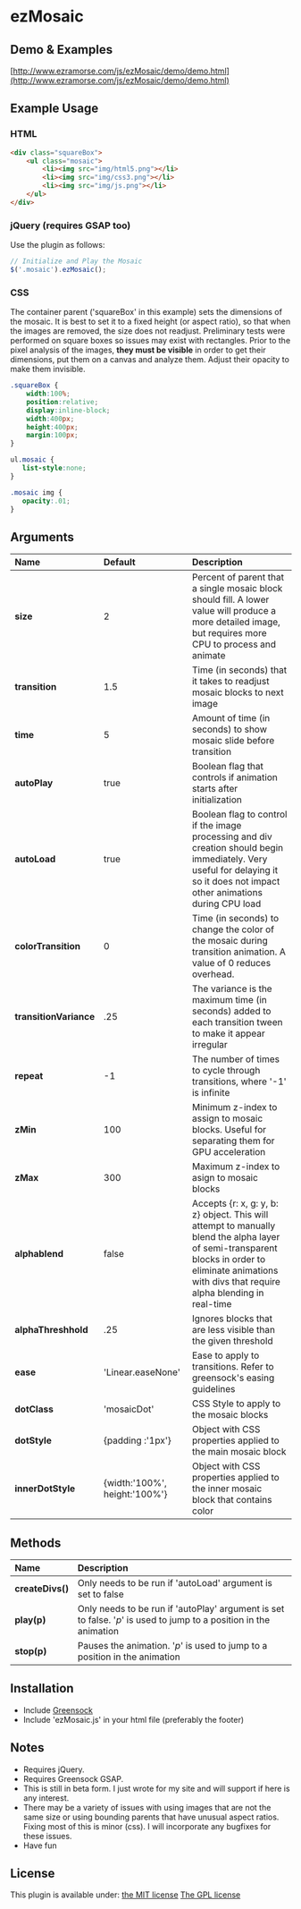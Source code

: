 # ezMosaic

## Demo & Examples

[http://www.ezramorse.com/js/ezMosaic/demo/demo.html](http://www.ezramorse.com/js/ezMosaic/demo/demo.html)

## Example Usage

### HTML

```html
<div class="squareBox">
	<ul class="mosaic">
		<li><img src="img/html5.png"></li>
		<li><img src="img/css3.png"></li>
		<li><img src="img/js.png"></li>
	</ul>
</div>
```

### jQuery (requires GSAP too)

Use the plugin as follows:

```js
// Initialize and Play the Mosaic 
$('.mosaic').ezMosaic();
```

### CSS

The container parent ('squareBox' in this example) sets the dimensions of the mosaic. It is best to set it to a fixed height (or aspect ratio), so that when the images are 
removed, the size does not readjust. Preliminary tests were performed on square boxes so issues may exist with rectangles. Prior to the pixel analysis of the images, 
**they must be visible** in order to get their dimensions, put them on a canvas and analyze them. Adjust their opacity to make them 
invisible.

```css
.squareBox {
    width:100%;
    position:relative;
    display:inline-block;
    width:400px;
    height:400px;
    margin:100px;
}

ul.mosaic {
   list-style:none;
}

.mosaic img {
   opacity:.01;
}
```

## Arguments
| Name | Default | Description |
| :--------------- | :-------------- | :-------------------------------------------------------- | 
| **size** | 2 | Percent of parent that a single mosaic block should fill. A lower value will produce a more detailed image, but requires more CPU to process and animate |
| **transition** | 1.5  | Time (in seconds) that it takes to readjust mosaic blocks to next image |
| **time** | 5  | Amount of time (in seconds) to show mosaic slide before transition |
| **autoPlay** | true | Boolean flag that controls if animation starts after initialization |
| **autoLoad** | true | Boolean flag to control if the image processing and div creation should begin immediately. Very useful for delaying it so it does not impact other animations during CPU load  |
| **colorTransition** | 0 | Time (in seconds) to change the color of the mosaic during transition animation. A value of 0 reduces overhead. |
| **transitionVariance** | .25 | The variance is the maximum time (in seconds) added to each transition tween to make it appear irregular |
| **repeat** | -1 | The number of times to cycle through transitions, where '-1' is infinite |
| **zMin** | 100 | Minimum z-index to assign to mosaic blocks. Useful for separating them for GPU acceleration  |
| **zMax** | 300 | Maximum z-index to asign to mosaic blocks |
| **alphablend** | false | Accepts {r: x, g: y, b: z} object. This will attempt to manually blend the alpha layer of semi-transparent blocks in order to eliminate animations with divs that require alpha blending in real-time  |
| **alphaThreshhold** | .25 | Ignores blocks that are less visible than the given threshold |
| **ease** | 'Linear.easeNone' | Ease to apply to transitions. Refer to greensock's easing guidelines |
| **dotClass** | 'mosaicDot' | CSS Style to apply to the mosaic blocks |
| **dotStyle** | {padding :'1px'} | Object with CSS properties applied to the main mosaic block |
| **innerDotStyle** | {width:'100%', height:'100%'} | Object with CSS properties applied to the inner mosaic block that contains color |

## Methods
| Name | Description |
| :--------------- | :-------------------------------------------------------- | 
| **createDivs()**| Only needs to be run if 'autoLoad' argument is set to false |
| **play(p)**| Only needs to be run if 'autoPlay' argument is set to false. '*p*' is used to jump to a position in the animation |
| **stop(p)**| Pauses the animation. '*p*' is used to jump to a position in the animation |

## Installation

* Include [Greensock](https://greensock.com/)
* Include 'ezMosaic.js' in your html file (preferably the footer)

## Notes

* Requires jQuery.
* Requires Greensock GSAP.
* This is still in beta form. I just wrote for my site and will support if here is any interest.
* There may be a variety of issues with using images that are not the same size or using bounding parents that have unusual aspect ratios. Fixing most of this is minor (css). I will incorporate any bugfixes for these issues.
* Have fun

## License

This plugin is available under:
[the MIT license](http://mths.be/mit)
[The GPL license](http://www.gnu.org/copyleft/gpl.html)
